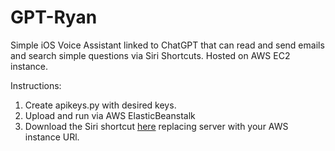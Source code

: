 # GPT-Ryan
Simple iOS Voice Assistant linked to ChatGPT that can read and send emails and search simple questions via Siri Shortcuts. Hosted on AWS EC2 instance.

Instructions:
1. Create apikeys.py with desired keys.
2. Upload and run via AWS ElasticBeanstalk
3. Download the Siri shortcut [here](https://www.icloud.com/shortcuts/25b658d498534215a503628c7bd81fc2) replacing server with your AWS instance URl.
